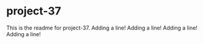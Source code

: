# project-37

This is the readme for project-37.
Adding a line!
Adding a line!
Adding a line!
Adding a line!
